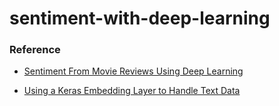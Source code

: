 # sentiment-with-deep-learning

### Reference
+ [Sentiment From Movie Reviews Using Deep Learning](https://machinelearningmastery.com/predict-sentiment-movie-reviews-using-deep-learning/)

+ [Using a Keras Embedding Layer to Handle Text Data](https://heartbeat.fritz.ai/using-a-keras-embedding-layer-to-handle-text-data-2c88dc019600)
